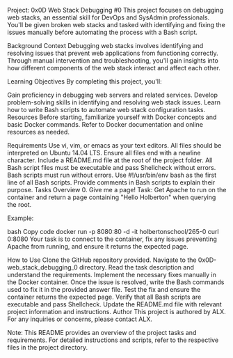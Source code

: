 Project: 0x0D Web Stack Debugging #0
This project focuses on debugging web stacks, an essential skill for DevOps and SysAdmin professionals. You'll be given broken web stacks and tasked with identifying and fixing the issues manually before automating the process with a Bash script.

Background Context
Debugging web stacks involves identifying and resolving issues that prevent web applications from functioning correctly. Through manual intervention and troubleshooting, you'll gain insights into how different components of the web stack interact and affect each other.

Learning Objectives
By completing this project, you'll:

Gain proficiency in debugging web servers and related services.
Develop problem-solving skills in identifying and resolving web stack issues.
Learn how to write Bash scripts to automate web stack configuration tasks.
Resources
Before starting, familiarize yourself with Docker concepts and basic Docker commands. Refer to Docker documentation and online resources as needed.

Requirements
Use vi, vim, or emacs as your text editors.
All files should be interpreted on Ubuntu 14.04 LTS.
Ensure all files end with a newline character.
Include a README.md file at the root of the project folder.
All Bash script files must be executable and pass Shellcheck without errors.
Bash scripts must run without errors.
Use #!/usr/bin/env bash as the first line of all Bash scripts.
Provide comments in Bash scripts to explain their purpose.
Tasks Overview
0. Give me a page!
Task: Get Apache to run on the container and return a page containing "Hello Holberton" when querying the root.

Example:

bash
Copy code
docker run -p 8080:80 -d -it holbertonschool/265-0
curl 0:8080
Your task is to connect to the container, fix any issues preventing Apache from running, and ensure it returns the expected page.

How to Use
Clone the GitHub repository provided.
Navigate to the 0x0D-web_stack_debugging_0 directory.
Read the task description and understand the requirements.
Implement the necessary fixes manually in the Docker container.
Once the issue is resolved, write the Bash commands used to fix it in the provided answer file.
Test the fix and ensure the container returns the expected page.
Verify that all Bash scripts are executable and pass Shellcheck.
Update the README.md file with relevant project information and instructions.
Author
This project is authored by ALX. For any inquiries or concerns, please contact ALX.

Note: This README provides an overview of the project tasks and requirements. For detailed instructions and scripts, refer to the respective files in the project directory.
